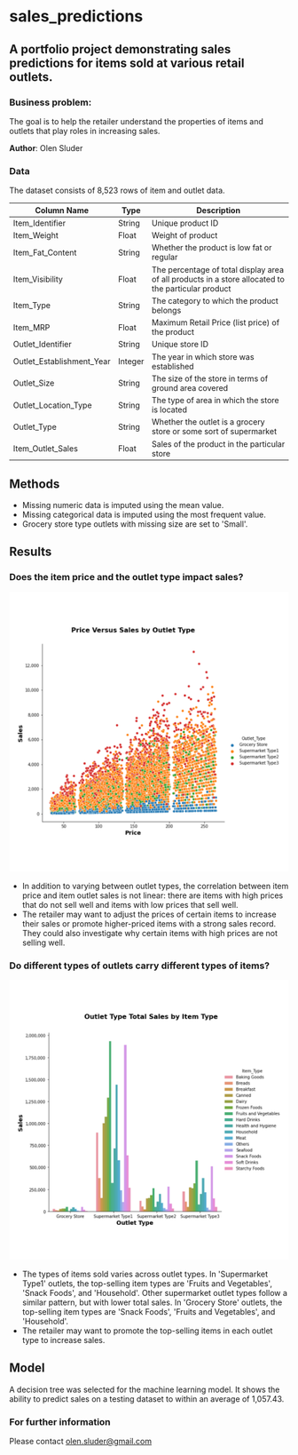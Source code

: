 # sales_predictions

## A portfolio project demonstrating sales predictions for items sold at various retail outlets.

### Business problem:
The goal is to help the retailer understand the properties of items and outlets that play roles in increasing sales.

**Author**: Olen Sluder

### Data
The dataset consists of 8,523 rows of item and outlet data.

| Column Name | Type | Description |
|-|-|-|
| Item_Identifier | String | Unique product ID |
| Item_Weight | Float | Weight of product |
| Item_Fat_Content | String | Whether the product is low fat or regular |
| Item_Visibility | Float | The percentage of total display area of all products in a store allocated to the particular product |
| Item_Type | String | The category to which the product belongs |
| Item_MRP | Float | Maximum Retail Price (list price) of the product
| Outlet_Identifier | String | Unique store ID |
| Outlet_Establishment_Year | Integer | The year in which store was established |
| Outlet_Size | String | The size of the store in terms of ground area covered |
| Outlet_Location_Type | String | The type of area in which the store is located |
| Outlet_Type | String | Whether the outlet is a grocery store or some sort of supermarket |
| Item_Outlet_Sales | Float | Sales of the product in the particular store |

## Methods
- Missing numeric data is imputed using the mean value. 
- Missing categorical data is imputed using the most frequent value.
- Grocery store type outlets with missing size are set to 'Small'.

## Results

### Does the item price and the outlet type impact sales?
![sample image](sales-predictions-1.jpg)

- In addition to varying between outlet types, the correlation between item price and item outlet sales is not linear: there are items with high prices that do not sell well and items with low prices that sell well.
- The retailer may want to adjust the prices of certain items to increase their sales or promote higher-priced items with a strong sales record. They could also investigate why certain items with high prices are not selling well.

### Do different types of outlets carry different types of items?
![sample image](sales-predictions-2.jpg)

- The types of items sold varies across outlet types. In 'Supermarket Type1' outlets, the top-selling item types are 'Fruits and Vegetables', 'Snack Foods', and 'Household'. Other supermarket outlet types follow a similar pattern, but with lower total sales. In 'Grocery Store' outlets, the top-selling item types are 'Snack Foods', 'Fruits and Vegetables', and 'Household'.
- The retailer may want to promote the top-selling items in each outlet type to increase sales.

## Model

A decision tree was selected for the machine learning model. It shows the ability to predict sales on a testing dataset to within an average of 1,057.43.

### For further information

Please contact olen.sluder@gmail.com

